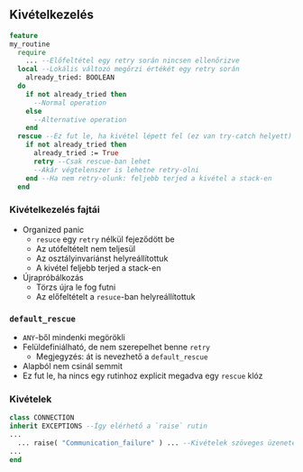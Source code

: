 ## Kivételkezelés

~~~eiffel
feature
my_routine
  require
    ... --Előfeltétel egy retry során nincsen ellenőrizve
  local --Lokális változó megőrzi értékét egy retry során
    already_tried: BOOLEAN
  do
    if not already_tried then
      --Normal operation
    else
      --Alternative operation
    end
  rescue --Ez fut le, ha kivétel lépett fel (ez van try-catch helyett)
    if not already_tried then
      already_tried := True
      retry --Csak rescue-ban lehet
      --Akár végtelenszer is lehetne retry-olni
    end --Ha nem retry-olunk: feljebb terjed a kivétel a stack-en
  end
~~~

### Kivételkezelés fajtái

- Organized panic
  - `resuce` egy `retry` nélkül fejeződött be
  - Az utófeltételt nem teljesül
  - Az osztályinvariánst helyreállítottuk
  - A kivétel feljebb terjed a stack-en
- Újrapróbálkozás
  - Törzs újra le fog futni
  - Az előfeltételt a `resuce`-ban helyreállítottuk

### `default_rescue`

- `ANY`-ből mindenki megörökli
- Felüldefiniálható, de nem szerepelhet benne `retry`
  - Megjegyzés: át is nevezhető a `default_rescue`
- Alapból nem csinál semmit
- Ez fut le, ha nincs egy rutinhoz explicit megadva egy `rescue` klóz

### Kivételek

~~~eiffel
class CONNECTION
inherit EXCEPTIONS --Így elérhető a `raise` rutin
...
  ... raise( "Communication_failure" ) ... --Kivételek szöveges üzenetek
...
end
~~~
